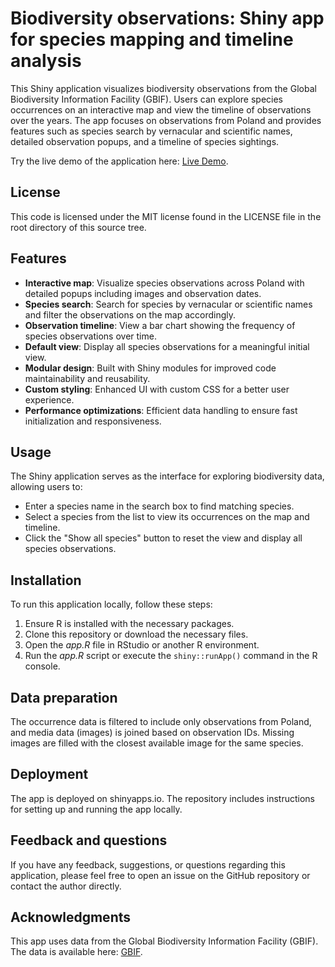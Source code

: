 # Biodiversity observations: Shiny app for species mapping and timeline analysis
This Shiny application visualizes biodiversity observations from the Global Biodiversity Information Facility (GBIF). Users can explore species occurrences on an interactive map and view the timeline of observations over the years. The app focuses on observations from Poland and provides features such as species search by vernacular and scientific names, detailed observation popups, and a timeline of species sightings.

Try the live demo of the application here: [Live Demo](https://pmarcowski.shinyapps.io/global-biodiversity/).

## License
This code is licensed under the MIT license found in the LICENSE file in the root directory of this source tree.

## Features
- **Interactive map**: Visualize species observations across Poland with detailed popups including images and observation dates.
- **Species search**: Search for species by vernacular or scientific names and filter the observations on the map accordingly.
- **Observation timeline**: View a bar chart showing the frequency of species observations over time.
- **Default view**: Display all species observations for a meaningful initial view.
- **Modular design**: Built with Shiny modules for improved code maintainability and reusability.
- **Custom styling**: Enhanced UI with custom CSS for a better user experience.
- **Performance optimizations**: Efficient data handling to ensure fast initialization and responsiveness.

## Usage
The Shiny application serves as the interface for exploring biodiversity data, allowing users to:
- Enter a species name in the search box to find matching species.
- Select a species from the list to view its occurrences on the map and timeline.
- Click the "Show all species" button to reset the view and display all species observations.

## Installation
To run this application locally, follow these steps:
1. Ensure R is installed with the necessary packages.
2. Clone this repository or download the necessary files.
3. Open the *app.R* file in RStudio or another R environment.
4. Run the *app.R* script or execute the `shiny::runApp()` command in the R console.

## Data preparation
The occurrence data is filtered to include only observations from Poland, and media data (images) is joined based on observation IDs. Missing images are filled with the closest available image for the same species.

## Deployment
The app is deployed on shinyapps.io. The repository includes instructions for setting up and running the app locally.

## Feedback and questions
If you have any feedback, suggestions, or questions regarding this application, please feel free to open an issue on the GitHub repository or contact the author directly.

## Acknowledgments
This app uses data from the Global Biodiversity Information Facility (GBIF). The data is available here: [GBIF](https://www.gbif.org/occurrence/search?dataset_key=8a863029-f435-446a-821e-275f4f641165).


